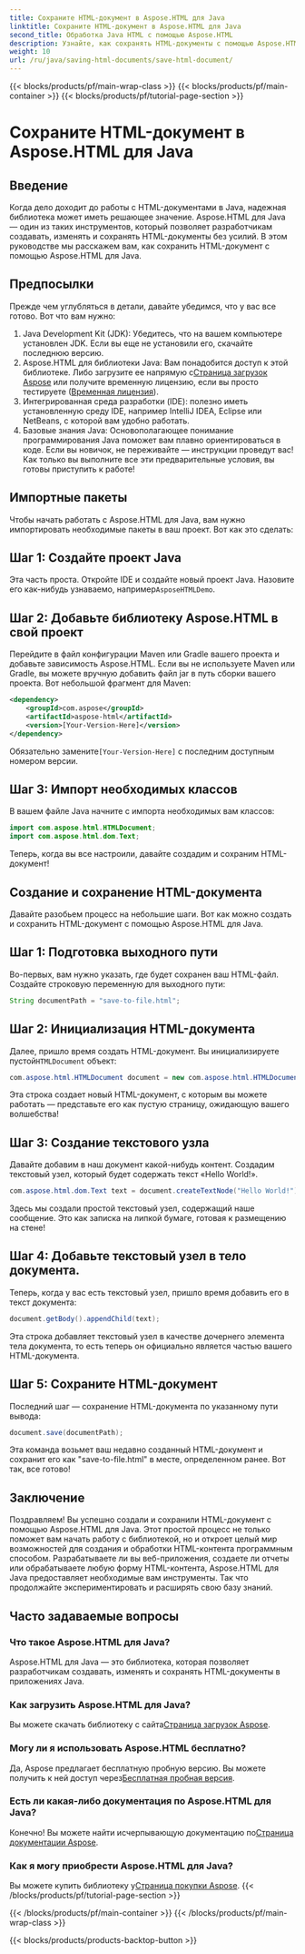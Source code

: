 ```yaml
---
title: Сохраните HTML-документ в Aspose.HTML для Java
linktitle: Сохраните HTML-документ в Aspose.HTML для Java
second_title: Обработка Java HTML с помощью Aspose.HTML
description: Узнайте, как сохранять HTML-документы с помощью Aspose.HTML для Java, с помощью этого подробного пошагового руководства, предназначенного для новичков и экспертов.
weight: 10
url: /ru/java/saving-html-documents/save-html-document/
---
```


{{< blocks/products/pf/main-wrap-class >}}
{{< blocks/products/pf/main-container >}}
{{< blocks/products/pf/tutorial-page-section >}}

# Сохраните HTML-документ в Aspose.HTML для Java

## Введение
Когда дело доходит до работы с HTML-документами в Java, надежная библиотека может иметь решающее значение. Aspose.HTML для Java — один из таких инструментов, который позволяет разработчикам создавать, изменять и сохранять HTML-документы без усилий. В этом руководстве мы расскажем вам, как сохранить HTML-документ с помощью Aspose.HTML для Java. 
## Предпосылки
Прежде чем углубляться в детали, давайте убедимся, что у вас все готово. Вот что вам нужно:
1. Java Development Kit (JDK): Убедитесь, что на вашем компьютере установлен JDK. Если вы еще не установили его, скачайте последнюю версию.
2.  Aspose.HTML для библиотеки Java: Вам понадобится доступ к этой библиотеке. Либо загрузите ее напрямую с[Страница загрузок Aspose](https://releases.aspose.com/html/java/) или получите временную лицензию, если вы просто тестируете ([Временная лицензия](https://purchase.aspose.com/temporary-license/)).
3. Интегрированная среда разработки (IDE): полезно иметь установленную среду IDE, например IntelliJ IDEA, Eclipse или NetBeans, с которой вам удобно работать.
4. Базовые знания Java: Основополагающее понимание программирования Java поможет вам плавно ориентироваться в коде. Если вы новичок, не переживайте — инструкции проведут вас!
Как только вы выполните все эти предварительные условия, вы готовы приступить к работе!
## Импортные пакеты
Чтобы начать работать с Aspose.HTML для Java, вам нужно импортировать необходимые пакеты в ваш проект. Вот как это сделать:
## Шаг 1: Создайте проект Java
 Эта часть проста. Откройте IDE и создайте новый проект Java. Назовите его как-нибудь узнаваемо, например`AsposeHTMLDemo`.
## Шаг 2: Добавьте библиотеку Aspose.HTML в свой проект
Перейдите в файл конфигурации Maven или Gradle вашего проекта и добавьте зависимость Aspose.HTML. Если вы не используете Maven или Gradle, вы можете вручную добавить файл jar в путь сборки вашего проекта. Вот небольшой фрагмент для Maven:
```xml
<dependency>
    <groupId>com.aspose</groupId>
    <artifactId>aspose-html</artifactId>
    <version>[Your-Version-Here]</version>
</dependency>
```
 Обязательно замените`[Your-Version-Here]` с последним доступным номером версии.
## Шаг 3: Импорт необходимых классов
В вашем файле Java начните с импорта необходимых вам классов:
```java
import com.aspose.html.HTMLDocument;
import com.aspose.html.dom.Text;
```
Теперь, когда вы все настроили, давайте создадим и сохраним HTML-документ!
## Создание и сохранение HTML-документа
Давайте разобьем процесс на небольшие шаги. Вот как можно создать и сохранить HTML-документ с помощью Aspose.HTML для Java.
## Шаг 1: Подготовка выходного пути
Во-первых, вам нужно указать, где будет сохранен ваш HTML-файл. Создайте строковую переменную для выходного пути:
```java
String documentPath = "save-to-file.html";
```
## Шаг 2: Инициализация HTML-документа
 Далее, пришло время создать HTML-документ. Вы инициализируете пустой`HTMLDocument` объект:
```java
com.aspose.html.HTMLDocument document = new com.aspose.html.HTMLDocument();
```
Эта строка создает новый HTML-документ, с которым вы можете работать — представьте его как пустую страницу, ожидающую вашего волшебства!
## Шаг 3: Создание текстового узла
Давайте добавим в наш документ какой-нибудь контент. Создадим текстовый узел, который будет содержать текст «Hello World!».
```java
com.aspose.html.dom.Text text = document.createTextNode("Hello World!");
```
Здесь мы создали простой текстовый узел, содержащий наше сообщение. Это как записка на липкой бумаге, готовая к размещению на стене!
## Шаг 4: Добавьте текстовый узел в тело документа.
Теперь, когда у вас есть текстовый узел, пришло время добавить его в текст документа:
```java
document.getBody().appendChild(text);
```
Эта строка добавляет текстовый узел в качестве дочернего элемента тела документа, то есть теперь он официально является частью вашего HTML-документа.
## Шаг 5: Сохраните HTML-документ
Последний шаг — сохранение HTML-документа по указанному пути вывода:
```java
document.save(documentPath);
```
Эта команда возьмет ваш недавно созданный HTML-документ и сохранит его как "save-to-file.html" в месте, определенном ранее. Вот так, все готово!
## Заключение
Поздравляем! Вы успешно создали и сохранили HTML-документ с помощью Aspose.HTML для Java. Этот простой процесс не только поможет вам начать работу с библиотекой, но и откроет целый мир возможностей для создания и обработки HTML-контента программным способом.
Разрабатываете ли вы веб-приложения, создаете ли отчеты или обрабатываете любую форму HTML-контента, Aspose.HTML для Java предоставляет необходимые вам инструменты. Так что продолжайте экспериментировать и расширять свою базу знаний.
## Часто задаваемые вопросы
### Что такое Aspose.HTML для Java?  
Aspose.HTML для Java — это библиотека, которая позволяет разработчикам создавать, изменять и сохранять HTML-документы в приложениях Java.
### Как загрузить Aspose.HTML для Java?  
 Вы можете скачать библиотеку с сайта[Страница загрузок Aspose](https://releases.aspose.com/html/java/).
### Могу ли я использовать Aspose.HTML бесплатно?  
 Да, Aspose предлагает бесплатную пробную версию. Вы можете получить к ней доступ через[Бесплатная пробная версия](https://releases.aspose.com/).
### Есть ли какая-либо документация по Aspose.HTML для Java?  
 Конечно! Вы можете найти исчерпывающую документацию по[Страница документации Aspose](https://reference.aspose.com/html/java/).
### Как я могу приобрести Aspose.HTML для Java?  
 Вы можете купить библиотеку у[Страница покупки Aspose](https://purchase.aspose.com/buy).
{{< /blocks/products/pf/tutorial-page-section >}}

{{< /blocks/products/pf/main-container >}}
{{< /blocks/products/pf/main-wrap-class >}}

{{< blocks/products/products-backtop-button >}}
